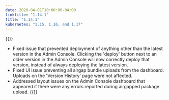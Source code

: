 ```yaml
---
date: 2020-04-01T10:00:00-04:00
linktitle: "1.14.1"
title: "1.14.1"
kubernetes: "1.15, 1.16, and 1.17"
---
```


{{<fixes>}}
* Fixed issue that prevented deployment of anything other than the latest version in the Admin Console. 
Clicking the 'deploy' button next to an older version in the Admin Console will now correctly deploy that version, instead of always deploying the latest version.
* Fixed UI issue preventing all airgap bundle uploads from the dashboard. 
Uploads on the 'Version History' page were not affected.
* Addressed layout issues on the Admin Console dashboard that appeared if there were any errors reported during airgapped package upload.
{{</fixes>}}
